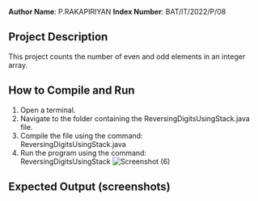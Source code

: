 **Author Name**: P.RAKAPIRIYAN 
**Index Number**: BAT/IT/2022/P/08 

## Project Description
This project counts the number of even and odd elements in an integer array.

## How to Compile and Run
1. Open a terminal.
2. Navigate to the folder containing the ReversingDigitsUsingStack.java file.
3. Compile the file using the command:  
   ReversingDigitsUsingStack.java
4. Run the program using the command:  
   ReversingDigitsUsingStack
   ![Screenshot (6)](https://github.com/user-attachments/assets/448a8fac-9ab7-465e-bf6c-8b2d421a6c33)


## Expected Output (screenshots)
